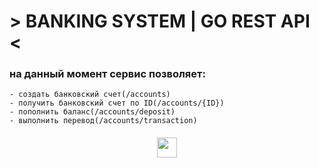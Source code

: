 # > BANKING SYSTEM | GO REST API <
### на данный момент сервис позволяет:
```
- создать банковский счет(/accounts)
- получить банковский счет по ID(/accounts/{ID})
- пополнить баланс(/accounts/deposit)
- выполнить перевод(/accounts/transaction)
```
<h5 align="center"><img src="https://steamuserimages-a.akamaihd.net/ugc/2512522904814803315/B6EF84652FD143FD90E7C39DBFE4DAE4D7206573/?imw=512&amp;&amp;ima=fit&amp;impolicy=Letterbox&amp;imcolor=%23000000&amp;letterbox=false" height="32"/></h5>
